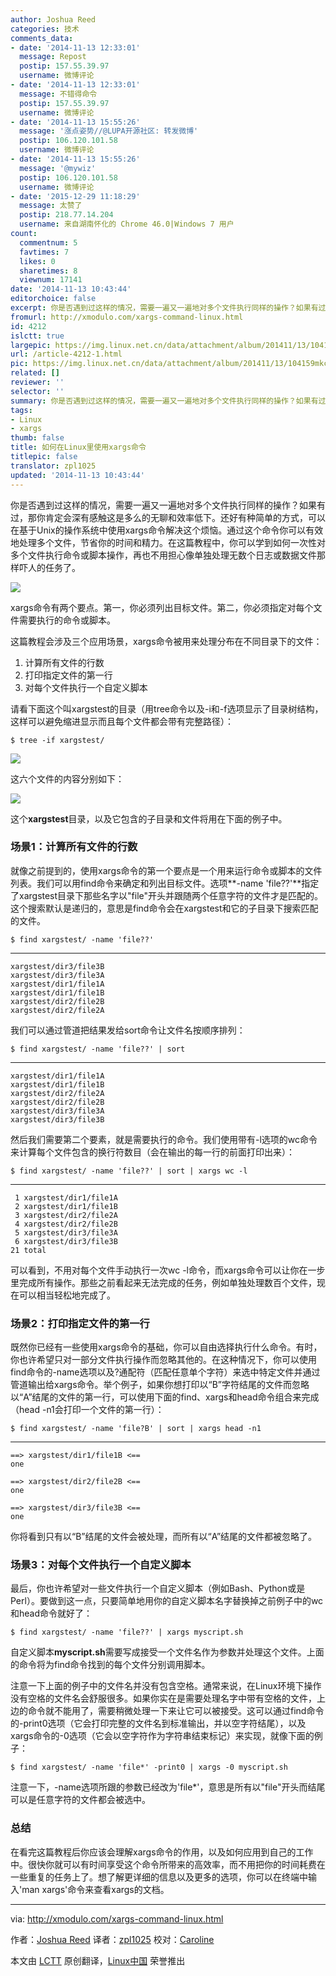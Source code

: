 ```yaml
---
author: Joshua Reed
categories: 技术
comments_data:
- date: '2014-11-13 12:33:01'
  message: Repost
  postip: 157.55.39.97
  username: 微博评论
- date: '2014-11-13 12:33:01'
  message: 不错得命令
  postip: 157.55.39.97
  username: 微博评论
- date: '2014-11-13 15:55:26'
  message: '涨点姿势//@LUPA开源社区: 转发微博'
  postip: 106.120.101.58
  username: 微博评论
- date: '2014-11-13 15:55:26'
  message: '@mywiz'
  postip: 106.120.101.58
  username: 微博评论
- date: '2015-12-29 11:18:29'
  message: 太赞了
  postip: 218.77.14.204
  username: 来自湖南怀化的 Chrome 46.0|Windows 7 用户
count:
  commentnum: 5
  favtimes: 7
  likes: 0
  sharetimes: 8
  viewnum: 17141
date: '2014-11-13 10:43:44'
editorchoice: false
excerpt: 你是否遇到过这样的情况，需要一遍又一遍地对多个文件执行同样的操作？如果有过，那你肯定会深有感触这是多么的无聊和效率低下。还好有种简单的方式，可以在基于Unix的操作系统中使用xargs命令解决这个烦恼。通过这个命令你可以有效地处理多个文件，节省你的时间和精力。
fromurl: http://xmodulo.com/xargs-command-linux.html
id: 4212
islctt: true
largepic: https://img.linux.net.cn/data/attachment/album/201411/13/104159mkcthh5ttcdmk4m1.jpg
url: /article-4212-1.html
pic: https://img.linux.net.cn/data/attachment/album/201411/13/104159mkcthh5ttcdmk4m1.jpg.thumb.jpg
related: []
reviewer: ''
selector: ''
summary: 你是否遇到过这样的情况，需要一遍又一遍地对多个文件执行同样的操作？如果有过，那你肯定会深有感触这是多么的无聊和效率低下。还好有种简单的方式，可以在基于Unix的操作系统中使用xargs命令解决这个烦恼。通过这个命令你可以有效地处理多个文件，节省你的时间和精力。
tags:
- Linux
- xargs
thumb: false
title: 如何在Linux里使用xargs命令
titlepic: false
translator: zpl1025
updated: '2014-11-13 10:43:44'
---
```


你是否遇到过这样的情况，需要一遍又一遍地对多个文件执行同样的操作？如果有过，那你肯定会深有感触这是多么的无聊和效率低下。还好有种简单的方式，可以在基于Unix的操作系统中使用xargs命令解决这个烦恼。通过这个命令你可以有效地处理多个文件，节省你的时间和精力。在这篇教程中，你可以学到如何一次性对多个文件执行命令或脚本操作，再也不用担心像单独处理无数个日志或数据文件那样吓人的任务了。


![](/data/attachment/album/201411/13/104159mkcthh5ttcdmk4m1.jpg)


xargs命令有两个要点。第一，你必须列出目标文件。第二，你必须指定对每个文件需要执行的命令或脚本。


这篇教程会涉及三个应用场景，xargs命令被用来处理分布在不同目录下的文件：


1. 计算所有文件的行数
2. 打印指定文件的第一行
3. 对每个文件执行一个自定义脚本


请看下面这个叫xargstest的目录（用tree命令以及-i和-f选项显示了目录树结构，这样可以避免缩进显示而且每个文件都会带有完整路径）：



```
$ tree -if xargstest/ 

```

[![](https://camo.githubusercontent.com/c4ef63ddcd2a7eefa33a66d4d73a2903398ecfb9/68747470733a2f2f6661726d332e737461746963666c69636b722e636f6d2f323934322f31353333343938353938315f636531613139326465662e6a7067)](https://camo.githubusercontent.com/c4ef63ddcd2a7eefa33a66d4d73a2903398ecfb9/68747470733a2f2f6661726d332e737461746963666c69636b722e636f6d2f323934322f31353333343938353938315f636531613139326465662e6a7067)


这六个文件的内容分别如下：


[![](https://camo.githubusercontent.com/e6eb1c67bfc8fd769859d17e8cea8808932bfbb1/68747470733a2f2f6661726d342e737461746963666c69636b722e636f6d2f333838322f31353334363238373636325f613330383461386534665f6f2e706e67)](https://camo.githubusercontent.com/e6eb1c67bfc8fd769859d17e8cea8808932bfbb1/68747470733a2f2f6661726d342e737461746963666c69636b722e636f6d2f333838322f31353334363238373636325f613330383461386534665f6f2e706e67)


这个**xargstest**目录，以及它包含的子目录和文件将用在下面的例子中。


### 场景1：计算所有文件的行数


就像之前提到的，使用xargs命令的第一个要点是一个用来运行命令或脚本的文件列表。我们可以用find命令来确定和列出目标文件。选项**-name 'file??'**指定了xargstest目录下那些名字以"file"开头并跟随两个任意字符的文件才是匹配的。这个搜索默认是递归的，意思是find命令会在xargstest和它的子目录下搜索匹配的文件。



```
$ find xargstest/ -name 'file??' 

```



---



```
xargstest/dir3/file3B
xargstest/dir3/file3A
xargstest/dir1/file1A
xargstest/dir1/file1B
xargstest/dir2/file2B
xargstest/dir2/file2A

```

我们可以通过管道把结果发给sort命令让文件名按顺序排列：



```
$ find xargstest/ -name 'file??' | sort 

```



---



```
xargstest/dir1/file1A
xargstest/dir1/file1B
xargstest/dir2/file2A
xargstest/dir2/file2B
xargstest/dir3/file3A
xargstest/dir3/file3B

```

然后我们需要第二个要素，就是需要执行的命令。我们使用带有-l选项的wc命令来计算每个文件包含的换行符数目（会在输出的每一行的前面打印出来）：



```
$ find xargstest/ -name 'file??' | sort | xargs wc -l 

```



---



```
 1 xargstest/dir1/file1A
 2 xargstest/dir1/file1B
 3 xargstest/dir2/file2A
 4 xargstest/dir2/file2B
 5 xargstest/dir3/file3A
 6 xargstest/dir3/file3B
21 total

```

可以看到，不用对每个文件手动执行一次wc -l命令，而xargs命令可以让你在一步里完成所有操作。那些之前看起来无法完成的任务，例如单独处理数百个文件，现在可以相当轻松地完成了。


### 场景2：打印指定文件的第一行


既然你已经有一些使用xargs命令的基础，你可以自由选择执行什么命令。有时，你也许希望只对一部分文件执行操作而忽略其他的。在这种情况下，你可以使用find命令的-name选项以及?通配符（匹配任意单个字符）来选中特定文件并通过管道输出给xargs命令。举个例子，如果你想打印以“B”字符结尾的文件而忽略以“A”结尾的文件的第一行，可以使用下面的find、xargs和head命令组合来完成（head -n1会打印一个文件的第一行）：



```
$ find xargstest/ -name 'file?B' | sort | xargs head -n1 

```



---



```
==> xargstest/dir1/file1B <==
one

==> xargstest/dir2/file2B <==
one

==> xargstest/dir3/file3B <==
one

```

你将看到只有以“B”结尾的文件会被处理，而所有以“A”结尾的文件都被忽略了。


### 场景3：对每个文件执行一个自定义脚本


最后，你也许希望对一些文件执行一个自定义脚本（例如Bash、Python或是Perl）。要做到这一点，只要简单地用你的自定义脚本名字替换掉之前例子中的wc和head命令就好了：



```
$ find xargstest/ -name 'file??' | xargs myscript.sh 

```

自定义脚本**myscript.sh**需要写成接受一个文件名作为参数并处理这个文件。上面的命令将为find命令找到的每个文件分别调用脚本。


注意一下上面的例子中的文件名并没有包含空格。通常来说，在Linux环境下操作没有空格的文件名会舒服很多。如果你实在是需要处理名字中带有空格的文件，上边的命令就不能用了，需要稍微处理一下来让它可以被接受。这可以通过find命令的-print0选项（它会打印完整的文件名到标准输出，并以空字符结尾），以及xargs命令的-0选项（它会以空字符作为字符串结束标记）来实现，就像下面的例子：



```
$ find xargstest/ -name 'file*' -print0 | xargs -0 myscript.sh 

```

注意一下，-name选项所跟的参数已经改为'file\*'，意思是所有以"file"开头而结尾可以是任意字符的文件都会被选中。


### 总结


在看完这篇教程后你应该会理解xargs命令的作用，以及如何应用到自己的工作中。很快你就可以有时间享受这个命令所带来的高效率，而不用把你的时间耗费在一些重复的任务上了。想了解更详细的信息以及更多的选项，你可以在终端中输入'man xargs'命令来查看xargs的文档。




---


via: <http://xmodulo.com/xargs-command-linux.html>


作者：[Joshua Reed](http://xmodulo.com/author/joshua) 译者：[zpl1025](https://github.com/zpl1025) 校对：[Caroline](https://github.com/carolinewuyan)


本文由 [LCTT](https://github.com/LCTT/TranslateProject) 原创翻译，[Linux中国](http://linux.cn/) 荣誉推出